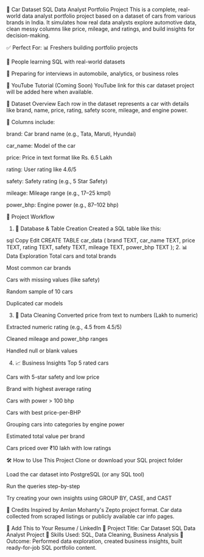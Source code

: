 🚗 Car Dataset SQL Data Analyst Portfolio Project
This is a complete, real-world data analyst portfolio project based on a dataset of cars from various brands in India. It simulates how real data analysts explore automotive data, clean messy columns like price, mileage, and ratings, and build insights for decision-making.

✅ Perfect For:
📊 Freshers building portfolio projects

🚀 People learning SQL with real-world datasets

💼 Preparing for interviews in automobile, analytics, or business roles

🎥 YouTube Tutorial (Coming Soon)
YouTube link for this car dataset project will be added here when available.

📁 Dataset Overview
Each row in the dataset represents a car with details like brand, name, price, rating, safety score, mileage, and engine power.

🧾 Columns include:

brand: Car brand name (e.g., Tata, Maruti, Hyundai)

car_name: Model of the car

price: Price in text format like Rs. 6.5 Lakh

rating: User rating like 4.6/5

safety: Safety rating (e.g., 5 Star Safety)

mileage: Mileage range (e.g., 17–25 kmpl)

power_bhp: Engine power (e.g., 87–102 bhp)

🔧 Project Workflow
1. 💽 Database & Table Creation
Created a SQL table like this:

sql
Copy
Edit
CREATE TABLE car_data (
  brand TEXT,
  car_name TEXT,
  price TEXT,
  rating TEXT,
  safety TEXT,
  mileage TEXT,
  power_bhp TEXT
);
2. 📊 Data Exploration
Total cars and total brands

Most common car brands

Cars with missing values (like safety)

Random sample of 10 cars

Duplicated car models

3. 🧹 Data Cleaning
Converted price from text to numbers (Lakh to numeric)

Extracted numeric rating (e.g., 4.5 from 4.5/5)

Cleaned mileage and power_bhp ranges

Handled null or blank values

4. 📈 Business Insights
Top 5 rated cars

Cars with 5-star safety and low price

Brand with highest average rating

Cars with power > 100 bhp

Cars with best price-per-BHP

Grouping cars into categories by engine power

Estimated total value per brand

Cars priced over ₹10 lakh with low ratings

🛠️ How to Use This Project
Clone or download your SQL project folder

Load the car dataset into PostgreSQL (or any SQL tool)

Run the queries step-by-step

Try creating your own insights using GROUP BY, CASE, and CAST

🙌 Credits
Inspired by Amlan Mohanty's Zepto project format.
Car data collected from scraped listings or publicly available car info pages.

📌 Add This to Your Resume / LinkedIn
📄 Project Title: Car Dataset SQL Data Analyst Project
📍 Skills Used: SQL, Data Cleaning, Business Analysis
🏁 Outcome: Performed data exploration, created business insights, built ready-for-job SQL portfolio content.

